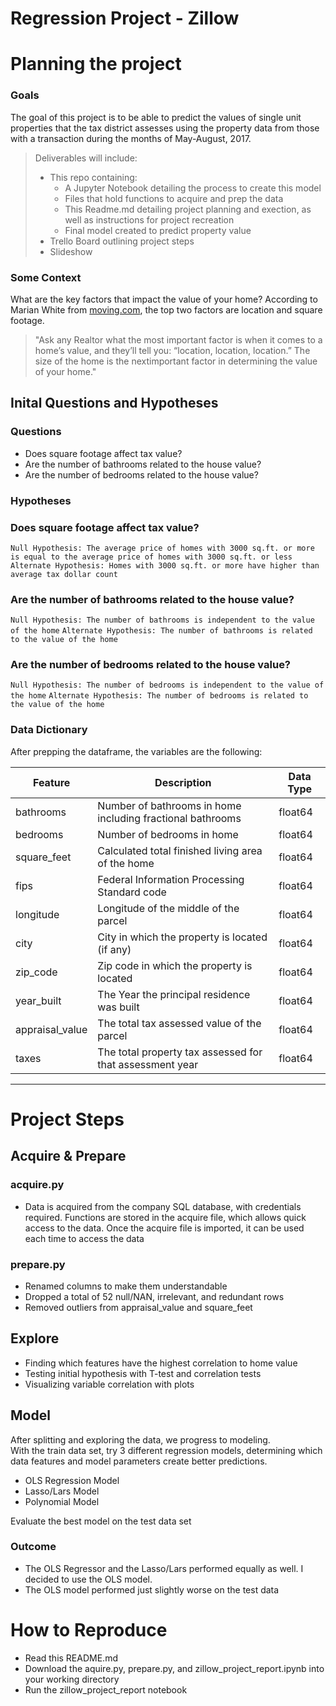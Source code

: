 
# **Regression Project - Zillow**

# **Planning the project**
### Goals
The goal of this project is to be able to predict the values of single unit properties that the tax district assesses using the property data from those with a transaction during the months of May-August, 2017.

>Deliverables will include:
> - This repo containing: 
>   - A Jupyter Notebook detailing the process to create this model
>   - Files that hold functions to acquire and prep the data
>   - This Readme.md detailing project planning and exection, as well as instructions for project recreation
>   - Final model created to predict property value
> - Trello Board outlining project steps
> - Slideshow

### Some Context
What are the key factors that impact the value of your home?
According to Marian White from [moving.com](https://www.moving.com/tips/7-key-factors-that-impact-the-value-of-your-home/), the top two factors are location and square footage.
>"Ask any Realtor what the most important factor is when it comes to a 
>home’s value, and they’ll tell you: “location, location, location.” 
>The size of the home is the nextimportant factor in determining 
>the value of your home."

## Inital Questions and Hypotheses
### Questions
- Does square footage affect tax value?
- Are the number of bathrooms related to the house value?
- Are the number of bedrooms related to the house value?
### Hypotheses
### Does square footage affect tax value?
`Null Hypothesis: The average price of homes with 3000 sq.ft. or more is equal to the average price of homes with 3000 sq.ft. or less`
`Alternate Hypothesis: Homes with 3000 sq.ft. or more have higher than average tax dollar count`

### Are the number of bathrooms related to the house value?
`Null Hypothesis: The number of bathrooms is independent to the value of the home`
`Alternate Hypothesis: The number of bathrooms is related to the value of the home`

### Are the number of bedrooms related to the house value?
`Null Hypothesis: The number of bedrooms is independent to the value of the home`
`Alternate Hypothesis: The number of bedrooms is related to the value of the home`

### Data Dictionary

After prepping the dataframe, the variables are the following:

| Feature         | Description                                                |  Data Type 
|-----------------|------------------------------------------------------------|------------
| bathrooms       | Number of bathrooms in home including fractional bathrooms | float64    
| bedrooms        | Number of bedrooms in home                                 | float64     
| square_feet     | Calculated total finished living area of the home          | float64   
| fips            | Federal Information Processing Standard code               | float64    
| longitude       | Longitude of the middle of the parcel                      | float64     
| city            | City in which the property is located (if any)             | float64    
| zip_code        | Zip code in which the property is located                  | float64    
| year_built      | The Year the principal residence was built                 | float64    
| appraisal_value | The total tax assessed value of the parcel                 | float64    
| taxes           | The total property tax assessed for that assessment year   | float64    

****
# **Project Steps**
## Acquire & Prepare
### acquire.py
- Data is acquired from the company SQL database, with credentials required. Functions are stored in the acquire file, which allows quick access to the data. Once the acquire file is imported, it can be used each time to access the data

### prepare.py
- Renamed columns to make them understandable
- Dropped a total of 52 null/NAN, irrelevant, and redundant rows
- Removed outliers from appraisal_value and square_feet

## Explore
- Finding which features have the highest correlation to home value
- Testing initial hypothesis with T-test and correlation tests
- Visualizing variable correlation with plots

## Model
After splitting and exploring the data, we progress to modeling.  
With the train data set, try 3 different regression models, determining which data features and model parameters create better predictions.
- OLS Regression Model
- Lasso/Lars Model
- Polynomial Model

Evaluate the best model on the test data set
### Outcome
- The OLS Regressor and the Lasso/Lars performed equally as well. I decided to use the OLS model.
- The OLS model performed just slightly worse on the test data

# **How to Reproduce**
- Read this README.md
- Download the aquire.py, prepare.py, and zillow_project_report.ipynb into your working directory
- Run the zillow_project_report notebook



